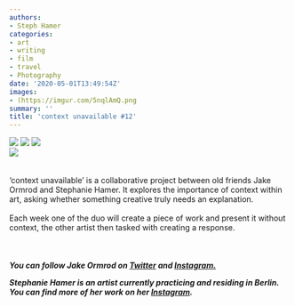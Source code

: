 ```yaml
---
authors:
- Steph Hamer
categories:
- art
- writing
- film
- travel
- Photography
date: '2020-05-01T13:49:54Z'
images:
- (https://imgur.com/5nqlAmQ.png
summary: ''
title: 'context unavailable #12'
---
```

![](https://imgur.com/5nqlAmQ.png "")
![](https://imgur.com/lfkvbl2.png "")
![](https://imgur.com/VuecRIM.png "")
<br>
![](https://imgur.com/fqFQyLD.png "")
<br>
<br>
<br>
‘context unavailable’ is a collaborative project between old friends Jake Ormrod and Stephanie Hamer. It explores the importance of context within art, asking whether something creative truly needs an explanation.<br>
<br>
Each week one of the duo will create a piece of work and present it without context, the other artist then tasked with creating a response.<br>
<br>
<br>
<br>
**_You can follow Jake Ormrod on [Twitter](https://twitter.com/Jake_Ormrod "") and [Instagram.](https://www.instagram.com/generationzer0mag/ "")_**

_**Stephanie Hamer is an artist currently practicing and residing in Berlin. You can find more of her work on her [Instagram](https://www.instagram.com/stephanie__hamer/ "").**_
